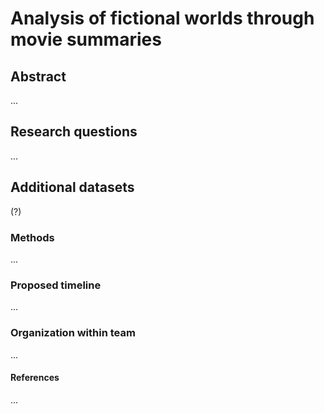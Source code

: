 # Analysis of fictional worlds through movie summaries

## Abstract

...

## Research questions

...


## Additional datasets
(?)

### Methods

...

### Proposed timeline

...

### Organization within team

...

#### References
... 
